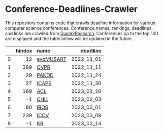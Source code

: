 # Conference-Deadlines-Crawler 

 This repository contains code that crawls deadline information for various computer science conferences. Conference names, rankings, deadlines, and links are crawled from [Guide2Research](https://www.guide2research.com/topconf/machine-learning). Conferences up to the top 100 are displayed and the table below will be updated in the future.

|    |   hindex | name                                                 |   deadline |
|---:|---------:|:-----------------------------------------------------|-----------:|
|  0 |       12 | [evoMUSART](https://www.evostar.org/2023/evomusart/) | 2022_11_01 |
|  1 |      389 | [CVPR](http://cvpr2023.thecvf.com/)                  | 2022_11_11 |
|  2 |       29 | [PAKDD](https://pakdd2023.org)                       | 2022_11_24 |
|  3 |       27 | [ICAPS](https://icaps23.icaps-conference.org/)       | 2022_11_30 |
|  4 |      169 | [ACL](https://2023.aclweb.org/)                      | 2023_01_20 |
|  5 |       -1 | [CHIL](https://www.chilconference.org/)              | 2023_02_03 |
|  6 |       80 | [IROS](https://ieee-iros.org/)                       | 2023_03_01 |
|  7 |      239 | [ICCV](http://iccv2023.thecvf.com/)                  | 2023_03_08 |
|  8 |       -1 | [KR](https://kr.org/KR2023/)                         | 2023_03_14 |